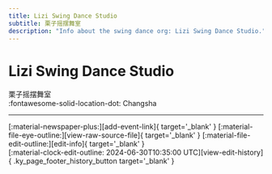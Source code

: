 ```yaml
---
title: Lizi Swing Dance Studio
subtitle: 栗子摇摆舞室
description: "Info about the swing dance org: Lizi Swing Dance Studio."
---
```


# Lizi Swing Dance Studio

栗子摇摆舞室  
:fontawesome-solid-location-dot: Changsha  


---

<div class="ky_page_footer" markdown>
<div class="ky_page_footer_trailing" markdown="span">
[:material-newspaper-plus:][add-event-link]{ target='_blank' }
[:material-file-eye-outline:][view-raw-source-file]{ target='_blank' }
[:material-file-edit-outline:][edit-info]{ target='_blank' }
</div>
<div class="ky_page_footer_leading" markdown="span">
[:material-clock-edit-outline: 2024-06-30T10:35:00 UTC][view-edit-history]{ .ky_page_footer_history_button target='_blank' }
</div>
</div>

[add-event-link]: https://github.com/swingdance/events/issues/new?assignees=&labels=add+event&projects=&template=02-add_entity.yml&title=%5Bzh_CN%5D%20%3CName%3E&region=zh_CN&province=Hunan&city=Changsha&org_id=lizi-swing-dance-studio "Add Event"
[view-raw-source-file]: https://github.com/swingdance/orgs/blob/main/zh_CN/lizi-swing-dance-studio.json "View Raw Source File"
[edit-info]: https://github.com/swingdance/orgs/issues/new?assignees=&labels=update+org&projects=&template=03-update_entity.yml&title=%5Bzh_CN%5D%20Lizi%20Swing%20Dance%20Studio&region=zh_CN&id=lizi-swing-dance-studio&name=Lizi%20Swing%20Dance%20Studio "Edit Info"

[view-edit-history]: https://github.com/swingdance/orgs/commits/main/zh_CN/lizi-swing-dance-studio.json "View Edit History"
